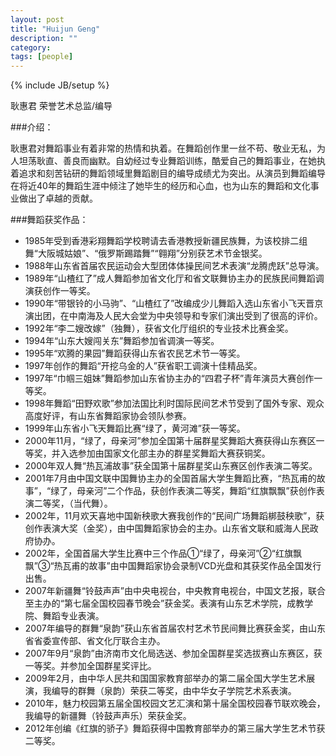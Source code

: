```yaml
---
layout: post
title: "Huijun Geng"
description: ""
category: 
tags: [people]
---
```

{% include JB/setup %}


耿惠君
荣誉艺术总监/编导

###介绍：

耿惠君对舞蹈事业有着非常的热情和执着。在舞蹈创作里一丝不苟、敬业无私，为人坦荡耿直、善良而幽默。自幼经过专业舞蹈训练，酷爱自己的舞蹈事业，在她执着追求和刻苦钻研的舞蹈领域里舞蹈剧目的编导成绩尤为突出。从演员到舞蹈编导在将近40年的舞蹈生涯中倾注了她毕生的经历和心血，也为山东的舞蹈和文化事业做出了卓越的贡献。

###舞蹈获奖作品：

* 1985年受到香港彩翔舞蹈学校聘请去香港教授新疆民族舞，为该校排二组舞“大阪城姑娘”、“俄罗斯踢踏舞”“翱翔”分别获艺术节金银奖。
* 1988年山东省首届农民运动会大型团体体操民间艺术表演“龙腾虎跃”总导演。
* 1989年“山楂红了”成人舞蹈参加省文化厅和省文联舞协主办的民族民间舞蹈调演获创作一等奖。
* 1990年“带银铃的小马驹”、“山楂红了”改编成少儿舞蹈入选山东省小飞天晋京演出团，在中南海及人民大会堂为中央领导和专家们演出受到了很高的评价。
* 1992年“李二嫂改嫁”（独舞），获省文化厅组织的专业技术比赛金奖。
* 1994年“山东大嫂闯关东”舞蹈参加省调演一等奖。
* 1995年“欢腾的果园”舞蹈获得山东省农民艺术节一等奖。
* 1997年创作的舞蹈“开挖乌金的人”获省职工调演十佳精品奖。
* 1997年“巾帼三姐妹”舞蹈参加山东省协主办的“四君子杯”青年演员大赛创作一等奖。
* 1998年舞蹈“田野欢歌”参加法国比利时国际民间艺术节受到了国外专家、观众高度好评，有山东省舞蹈家协会领队参赛。
* 1999年山东省小飞天舞蹈比赛“绿了，黄河滩”获一等奖。
* 2000年11月，“绿了，母亲河”参加全国第十届群星奖舞蹈大赛获得山东赛区一等奖，并入选参加由国家文化部主办的群星奖舞蹈大赛获铜奖。
* 2000年双人舞“热瓦浦故事”获全国第十届群星奖山东赛区创作表演二等奖。
* 2001年7月由中国文联中国舞协主办的全国首届大学生舞蹈比赛，“热瓦甫的故事”，“绿了，母亲河”二个作品，获创作表演二等奖，舞蹈“红旗飘飘”获创作表演二等奖，（当代舞）。
* 2002年，11月欢天喜地中国新秧歌大赛我创作的“民间广场舞蹈梆鼓秧歌”，获创作表演大奖（金奖），由中国舞蹈家协会的主办。山东省文联和威海人民政府协办。
* 2002年，全国首届大学生比赛中三个作品①“绿了，母亲河”②“红旗飘飘”③“热瓦甫的故事”由中国舞蹈家协会录制VCD光盘和其获奖作品全国发行出售。
* 2007年新疆舞“铃鼓声声”由中央电视台，中央教育电视台，中国文艺报，联合至主办的“第七届全国校园春节晚会”获金奖。表演有山东艺术学院，成教学院、舞蹈专业表演。
* 2007年编导的群舞“泉韵”获山东省首届农村艺术节民间舞比赛获金奖，由山东省省委宣传部、省文化厅联合主办。
* 2007年9月“泉韵”由济南市文化局选送、参加全国群星奖选拔赛山东赛区，获一等奖。并参加全国群星奖评比。
* 2009年2月，由中华人民共和国国家教育部举办的第二届全国大学生艺术展演，我编导的群舞（泉韵）荣获二等奖，由中华女子学院艺术系表演。
* 2010年，魅力校园第五届全国校园文艺汇演和第十届全国校园春节联欢晚会，我编导的新疆舞（铃鼓声声乐）荣获金奖。
* 2012年创编《红旗的骄子》舞蹈获得中国教育部举办的第三届大学生艺术节获二等奖。


